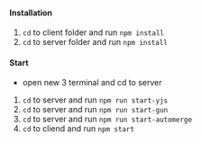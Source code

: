 #### Installation

1. `cd` to client folder and run `npm install`
2. `cd` to server folder and run `npm install`

#### Start
* open new 3 terminal and cd to server
1. `cd` to server and run `npm run start-yjs`
1. `cd` to server and run `npm run start-gun`
1. `cd` to server and run `npm run start-automerge`
2. `cd` to cliend and run `npm start`